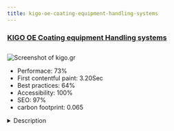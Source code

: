 ```yaml
---
title: kigo-oe-coating-equipment-handling-systems
---
```


<div style="height: 3rem">
  <a href="http://www.kigo.gr"><h3>KIGO OE Coating equipment Handling systems</h3></a>
</div>
<img loading="lazy" src="/images/thumbs/kigo.gr.jpg" alt="Screenshot of kigo.gr" />
<ul>
  <li>Performace: 73%</li>
  <li>
    First contentful paint:
    3.20Sec
  </li>
  <li>Best practices: 64%</li>
  <li>Accessibility: 100%</li>
  <li>SEO: 97%</li>
  <li>carbon footprint: 0.065</li>
</ul>
<details>
  <summary>Description</summary>
  <p>Company KIGO OE founded in 2001 by K. Kourtzoglou and G. Djordjevic with main goal to organize, design, manufacture and marketing powder coating plants equipment for powder coating, wet coating, wet electrostatic coating and handling systems for aerial transportation for products.Company's headquarters are in 13thkm Thessaloniki- Lagada in Liti Thessalonikis Greece. From earlier years the company has shown great zeal for development and promotion of its services, creating outstanding partners in the field of systems and electrostatic powder coating.Bilingual website in English and Greek. Displays company's products, indicative work and other services. The site is responsive Multimedia , photos  contact form. Part of website is build with page builder. It uses document & download manager extension.</p>
</details>

